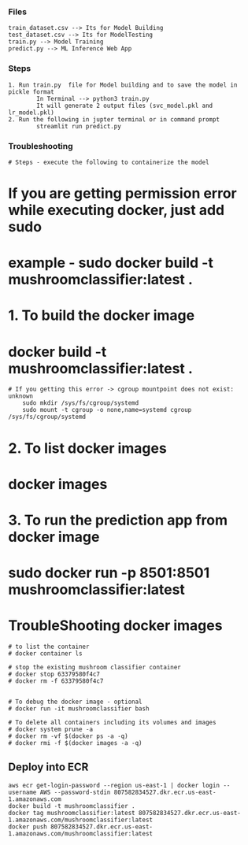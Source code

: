 ### Files
    train_dataset.csv --> Its for Model Building
    test_dataset.csv --> Its for ModelTesting
    train.py --> Model Training
    predict.py --> ML Inference Web App
    

### Steps
    1. Run train.py  file for Model building and to save the model in pickle format
            In Terminal --> python3 train.py
            It will generate 2 output files (svc_model.pkl and lr_model.pkl)
    2. Run the following in jupter terminal or in command prompt
            streamlit run predict.py


### Troubleshooting
    # Steps - execute the following to containerize the model
# If you are getting permission error while executing docker, just add sudo
# example - sudo docker build -t mushroomclassifier:latest .

# 1. To build the docker image
# docker build -t mushroomclassifier:latest .
    # If you getting this error -> cgroup mountpoint does not exist: unknown
        sudo mkdir /sys/fs/cgroup/systemd
        sudo mount -t cgroup -o none,name=systemd cgroup /sys/fs/cgroup/systemd


# 2. To list docker images
# docker images

# 3. To run the prediction app from docker image
# sudo docker run -p 8501:8501 mushroomclassifier:latest

# TroubleShooting docker images
    # to list the container
    # docker container ls

    # stop the existing mushroom classifier container
    # docker stop 63379580f4c7
    # docker rm -f 63379580f4c7


    # To debug the docker image - optional
    # docker run -it mushroomclassifier bash

    # To delete all containers including its volumes and images
    # docker system prune -a
    # docker rm -vf $(docker ps -a -q)
    # docker rmi -f $(docker images -a -q)


## Deploy into ECR
    aws ecr get-login-password --region us-east-1 | docker login --username AWS --password-stdin 807582834527.dkr.ecr.us-east-1.amazonaws.com
    docker build -t mushroomclassifier .
    docker tag mushroomclassifier:latest 807582834527.dkr.ecr.us-east-1.amazonaws.com/mushroomclassifier:latest
    docker push 807582834527.dkr.ecr.us-east-1.amazonaws.com/mushroomclassifier:latest

